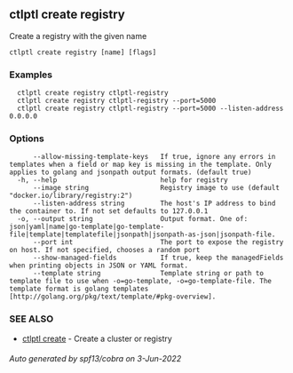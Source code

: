 ## ctlptl create registry

Create a registry with the given name

```
ctlptl create registry [name] [flags]
```

### Examples

```
  ctlptl create registry ctlptl-registry
  ctlptl create registry ctlptl-registry --port=5000
  ctlptl create registry ctlptl-registry --port=5000 --listen-address 0.0.0.0
```

### Options

```
      --allow-missing-template-keys   If true, ignore any errors in templates when a field or map key is missing in the template. Only applies to golang and jsonpath output formats. (default true)
  -h, --help                          help for registry
      --image string                  Registry image to use (default "docker.io/library/registry:2")
      --listen-address string         The host's IP address to bind the container to. If not set defaults to 127.0.0.1
  -o, --output string                 Output format. One of: json|yaml|name|go-template|go-template-file|template|templatefile|jsonpath|jsonpath-as-json|jsonpath-file.
      --port int                      The port to expose the registry on host. If not specified, chooses a random port
      --show-managed-fields           If true, keep the managedFields when printing objects in JSON or YAML format.
      --template string               Template string or path to template file to use when -o=go-template, -o=go-template-file. The template format is golang templates [http://golang.org/pkg/text/template/#pkg-overview].
```

### SEE ALSO

* [ctlptl create](ctlptl_create.md)	 - Create a cluster or registry

###### Auto generated by spf13/cobra on 3-Jun-2022
